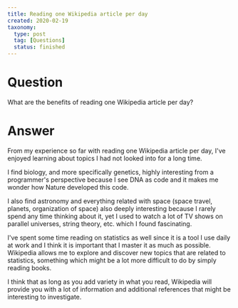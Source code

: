 ```yaml
---
title: Reading one Wikipedia article per day
created: 2020-02-19
taxonomy:
  type: post
  tag: [Questions]
  status: finished
---
```


# Question
What are the benefits of reading one Wikipedia article per day?

# Answer
From my experience so far with reading one Wikipedia article per day, I've enjoyed learning about topics I had not looked into for a long time.

I find biology, and more specifically genetics, highly interesting from a programmer's perspective because I see DNA as code and it makes me wonder how Nature developed this code.

I also find astronomy and everything related with space (space travel, planets, organization of space) also deeply interesting because I rarely spend any time thinking about it, yet I used to watch a lot of TV shows on parallel universes, string theory, etc. which I found fascinating.

I've spent some time reading on statistics as well since it is a tool I use daily at work and I think it is important that I master it as much as possible. Wikipedia allows me to explore and discover new topics that are related to statistics, something which might be a lot more difficult to do by simply reading books.

I think that as long as you add variety in what you read, Wikipedia will provide you with a lot of information and additional references that might be interesting to investigate.
